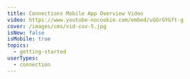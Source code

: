 ```yaml
---
title: Connections Mobile App Overview Video
video: https://www.youtube-nocookie.com/embed/uGGrGYGft-g
cover: /images/cms/vid-cov-5.jpg
isNew: false
isMobile: true
topics:
  - getting-started
userTypes:
  - connection
---
```

